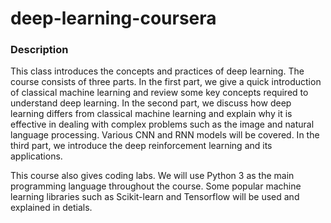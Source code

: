 # deep-learning-coursera
### Description
This class introduces the concepts and practices of deep learning. The course consists of three parts. In the first part, we give a quick introduction of classical machine learning and review some key concepts required to understand deep learning. In the second part, we discuss how deep learning differs from classical machine learning and explain why it is effective in dealing with complex problems such as the image and natural language processing. Various CNN and RNN models will be covered. In the third part, we introduce the deep reinforcement learning and its applications.

This course also gives coding labs. We will use Python 3 as the main programming language throughout the course. Some popular machine learning libraries such as Scikit-learn and Tensorflow will be used and explained in detials.

